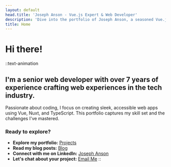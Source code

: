 ```yaml
---
layout: default
head.title: 'Joseph Anson - Vue.js Expert & Web Developer'
description: 'Dive into the portfolio of Joseph Anson, a seasoned Vue.js developer with over 7 years of experience in creating cutting-edge web applications. Discover his passion for code and design.'
title: Home
---
```


# Hi there!

::text-animation

## I'm a senior web developer with over 7 years of experience crafting web experiences in the tech industry.

Passionate about coding, I focus on creating sleek, accessible web apps using Vue, Nuxt, and TypeScript. This portfolio captures my skill set and the challenges I've mastered.

### Ready to explore?

- **Explore my portfolio:** [Projects](/projects)
- **Read my blog posts:** [Blog](/blog)
- **Connect with me on LinkedIn:** [Joseph Anson](https://www.linkedin.com/in/josephanson/)
- **Let's chat about your project:** [Email Me](mailto:josephanson@hotmail.co.uk)
::

